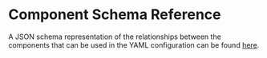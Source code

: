 # Component Schema Reference

A JSON schema representation of the relationships between the components that can be used in the YAML configuration can be found [here](https://github.com/airbytehq/airbyte-python-cdk/blob/main/airbyte_cdk/sources/declarative/declarative_component_schema.yaml).
